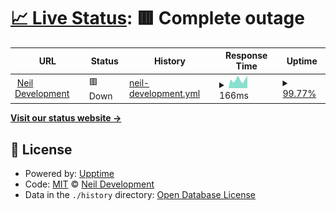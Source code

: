 # [📈 Live Status](https://NeilDevelopment.github.io/status): <!--live status--> **🟥 Complete outage**

<!--start: status pages-->
<!-- This summary is generated by Upptime (https://github.com/upptime/upptime) -->
<!-- Do not edit this manually, your changes will be overwritten -->
<!-- prettier-ignore -->
| URL | Status | History | Response Time | Uptime |
| --- | ------ | ------- | ------------- | ------ |
| <img alt="" src="https://favicons.githubusercontent.com/neildevelopment.xyz" height="13"> [Neil Development](https://neildevelopment.xyz) | 🟥 Down | [neil-development.yml](https://github.com/NeilDevelopment/status/commits/HEAD/history/neil-development.yml) | <details><summary><img alt="Response time graph" src="./graphs/neil-development/response-time-week.png" height="20"> 166ms</summary><br><a href="https://NeilDevelopment.github.io/status/history/neil-development"><img alt="Response time 203" src="https://img.shields.io/endpoint?url=https%3A%2F%2Fraw.githubusercontent.com%2FNeilDevelopment%2Fstatus%2FHEAD%2Fapi%2Fneil-development%2Fresponse-time.json"></a><br><a href="https://NeilDevelopment.github.io/status/history/neil-development"><img alt="24-hour response time 244" src="https://img.shields.io/endpoint?url=https%3A%2F%2Fraw.githubusercontent.com%2FNeilDevelopment%2Fstatus%2FHEAD%2Fapi%2Fneil-development%2Fresponse-time-day.json"></a><br><a href="https://NeilDevelopment.github.io/status/history/neil-development"><img alt="7-day response time 166" src="https://img.shields.io/endpoint?url=https%3A%2F%2Fraw.githubusercontent.com%2FNeilDevelopment%2Fstatus%2FHEAD%2Fapi%2Fneil-development%2Fresponse-time-week.json"></a><br><a href="https://NeilDevelopment.github.io/status/history/neil-development"><img alt="30-day response time 203" src="https://img.shields.io/endpoint?url=https%3A%2F%2Fraw.githubusercontent.com%2FNeilDevelopment%2Fstatus%2FHEAD%2Fapi%2Fneil-development%2Fresponse-time-month.json"></a><br><a href="https://NeilDevelopment.github.io/status/history/neil-development"><img alt="1-year response time 203" src="https://img.shields.io/endpoint?url=https%3A%2F%2Fraw.githubusercontent.com%2FNeilDevelopment%2Fstatus%2FHEAD%2Fapi%2Fneil-development%2Fresponse-time-year.json"></a></details> | <details><summary><a href="https://NeilDevelopment.github.io/status/history/neil-development">99.77%</a></summary><a href="https://NeilDevelopment.github.io/status/history/neil-development"><img alt="All-time uptime 98.55%" src="https://img.shields.io/endpoint?url=https%3A%2F%2Fraw.githubusercontent.com%2FNeilDevelopment%2Fstatus%2FHEAD%2Fapi%2Fneil-development%2Fuptime.json"></a><br><a href="https://NeilDevelopment.github.io/status/history/neil-development"><img alt="24-hour uptime 100.00%" src="https://img.shields.io/endpoint?url=https%3A%2F%2Fraw.githubusercontent.com%2FNeilDevelopment%2Fstatus%2FHEAD%2Fapi%2Fneil-development%2Fuptime-day.json"></a><br><a href="https://NeilDevelopment.github.io/status/history/neil-development"><img alt="7-day uptime 99.77%" src="https://img.shields.io/endpoint?url=https%3A%2F%2Fraw.githubusercontent.com%2FNeilDevelopment%2Fstatus%2FHEAD%2Fapi%2Fneil-development%2Fuptime-week.json"></a><br><a href="https://NeilDevelopment.github.io/status/history/neil-development"><img alt="30-day uptime 98.55%" src="https://img.shields.io/endpoint?url=https%3A%2F%2Fraw.githubusercontent.com%2FNeilDevelopment%2Fstatus%2FHEAD%2Fapi%2Fneil-development%2Fuptime-month.json"></a><br><a href="https://NeilDevelopment.github.io/status/history/neil-development"><img alt="1-year uptime 98.55%" src="https://img.shields.io/endpoint?url=https%3A%2F%2Fraw.githubusercontent.com%2FNeilDevelopment%2Fstatus%2FHEAD%2Fapi%2Fneil-development%2Fuptime-year.json"></a></details>

<!--end: status pages-->

[**Visit our status website →**](https://NeilDevelopment.github.io/status)

## 📄 License

- Powered by: [Upptime](https://github.com/upptime/upptime)
- Code: [MIT](./LICENSE) © [Neil Development](https://neildevelopment.ml)
- Data in the `./history` directory: [Open Database License](https://opendatacommons.org/licenses/odbl/1-0/)
